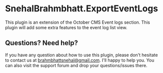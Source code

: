 # SnehalBrahmbhatt.ExportEventLogs

This plugin is an extension of the October CMS Event logs section. This plugin will add some extra features to the event log list view.


## Questions? Need help?

If you have any question about how to use this plugin, please don't hesitate to contact us at brahmbhattsnehal@gmail.com. I'll happy to help you. You can also visit the support forum and drop your questions/issues there.